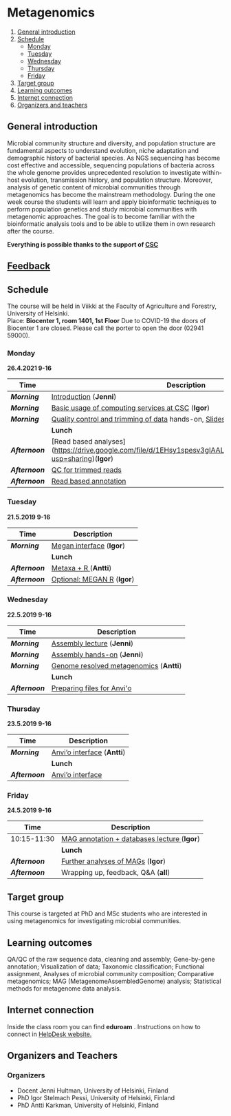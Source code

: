 # Metagenomics

1. [General introduction](#General-introduction)
2. [Schedule](#Schedule)
    - [Monday](#Monday)
    - [Tuesday](#Tuesday)
    - [Wednesday](#Wednesday)
    - [Thursday](#Thursday)
    - [Friday](#Friday)
3. [Target group](#target-group)
4. [Learning outcomes](#learning-outcomes)
5. [Internet connection](#internet-connection)
7. [Organizers and teachers](#Organizers-and-teachers)


## General introduction
Microbial community structure and diversity, and population structure are fundamental aspects to understand evolution, niche adaptation and demographic history of bacterial species. As NGS sequencing has become cost effective and accessible, sequencing populations of bacteria across the whole genome provides unprecedented resolution to investigate within-host evolution, transmission history, and population structure. Moreover, analysis of genetic content of microbial communities through metagenomics has become the mainstream methodology. During the one week course the students will learn and apply bioinformatic techniques to perform population genetics and study microbial communities with metagenomic approaches. The goal is to become familiar with the bioinformatic analysis tools and to be able to utilize them in own research after the course.

**Everything is possible thanks to the support of [CSC](http://www.csc.fi)**

## [Feedback](https://presemo.helsinki.fi/metagenomics2021/)

## Schedule
The course will be held in Viikki at the Faculty of Agriculture and Forestry, University of Helsinki.  
Place: __Biocenter 1, room 1401, 1st Floor__
Due to COVID-19 the doors of Biocenter 1 are closed. Please call the porter to open the door (02941 59000).


### Monday  
__26.4.2021 9-16__  

| Time | Description |
| --- | --- |
| __*Morning*__ | [Introduction](https://drive.google.com/file/d/1Fr63zkAQ8EiG7J37taBD0GMLRHaQzBu-/view?usp=sharing) (__Jenni__) |
| __*Morning*__ | [Basic usage of computing services at CSC](https://drive.google.com/open?id=13Afjk2lDxx4kh2Jdd_5jIGrNcPqflIGJ) (__Igor__) |
| __*Morning*__ |  [Quality control and trimming of data](https://github.com/karkman/Metagenomics2021/tree/main/Day1#qc-and-trimming) hands-on, [Slides](https://drive.google.com/file/d/1qA8xxK2nwSqZo2lV3BohKQA_RlHW7QBb/view?usp=sharing) (__Jenni__)|
|  |    **Lunch** |
| __*Afternoon*__ | [Read based analyses] (https://drive.google.com/file/d/1EHsy1spesv3gIAALWWX7_1NBu9dwA37J/view?usp=sharing)(__Igor__) |
| __*Afternoon*__ | [QC for trimmed reads](https://github.com/karkman/Metagenomics2021/tree/main/Day1#run-qc-on-the-trimmed-reads)  |
| __*Afternoon*__ | [Read based annotation](https://github.com/karkman/Metagenomics2021/tree/main/Day1#read-based-analysis) |


### Tuesday
__21.5.2019 9-16__  

| Time | Description |
| --- | --- |
| __*Morning*__ | [Megan interface](Day2/README.md#assembly-quality-statistics) (__Igor__)|
|  |    **Lunch** |
| __*Afternoon*__ | [Metaxa + R ](https://www.dropbox.com/s/yh1yf9vfuxbi9gl/2019_Helsinki_Tom_Delmont_Teaching_Material.pdf?dl=0) (__Antti__)|
| __*Afternoon*__ | [Optional: MEGAN R](Day3/README.md#02--describing-the-interface) (__Igor__)|

### Wednesday
__22.5.2019 9-16__  

| Time | Description |
| --- | --- |
| __*Morning*__  | [Assembly lecture](Day3/README.md#02--describing-the-interface) (__Jenni__)|
| __*Morning*__  | [Assembly hands-on](https://github.com/karkman/Metagenomics2021/tree/main/Day3#assembly) (__Jenni__)|
| __*Morning*__  | [Genome resolved metagenomics](Day3/README.md#11--what-do-we-do-with-these-genomes) (__Antti__) |
|  |    **Lunch** |
| __*Afternoon*__  | [Preparing files for Anvi'o](Day3/README.md#11--what-do-we-do-with-these-genomes) |

### Thursday
__23.5.2019 9-16__  

| Time | Description |
| --- | --- |
| __*Morning*__  | [Anvi’o interface](Day4#metaphlan2) (__Antti__) |
|  |    **Lunch** |
| __*Afternoon*__  | [Anvi’o interface](Day5#humann2) |

### Friday
__24.5.2019 9-16__  

| Time | Description |
| --- | --- |
| 10:15-11:30 | [MAG annotation + databases lecture ](Day5#humann2) (__Igor__)|
|  |    **Lunch** |
| __*Afternoon*__  | [Further analyses of MAGs](https://drive.google.com/open?id=1FMBSI1df1fDFoDXud3BDMb7Z6EIST0g0) (__Igor__)|
| __*Afternoon*__ | Wrapping up, feedback, Q&A (__all__)|

## Target group
This course is targeted at PhD and MSc students who are interested in using metagenomics for investigating microbial communities.

## Learning outcomes
QA/QC of the raw sequence data, cleaning and assembly; Gene-by-gene annotation; Visualization of data; Taxonomic classification; Functional assignment, Analyses of microbial community composition; Comparative metagenomics; MAG (MetagenomeAssembledGenome) analysis; Statistical methods for metagenome data analysis.

## Internet connection
Inside the class room you can find  __eduroam__ . Instructions on how to connect in [HelpDesk website.](https://helpdesk.it.helsinki.fi/en/instructions/logging-and-connections/networks/wireless-connections-university)

## Organizers and Teachers

### Organizers
* Docent Jenni Hultman, University of Helsinki, Finland
* PhD Igor Stelmach Pessi, University of Helsinki, Finland
* PhD Antti Karkman, University of Helsinki, Finland

